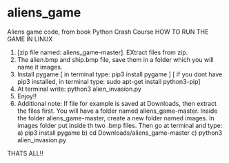 # aliens_game
Aliens game code, from book Python Crash Course
HOW TO RUN THE GAME IN LINUX
1)  [zip file named: aliens_game-master]. EXtract files from zip.
2) The alien.bmp and ship.bmp file, save them in a folder which you will name it images.
3) Install pygame [ in terminal type: pip3 install pygame ] [ if you dont have pip3 installed, in terminal type: sudo apt-get install python3-pip]
4) At terminal write: python3 alien_invasion.py 
5) Enjoy!!
6) Additional note: If file for example is saved at Downloads, then extract the files first. You will have a folder named aliens_game-master. Inside the folder aliens_game-master, create a new folder named images. In images folder put inside th two .bmp files. Then go at terminal and type:
   a) pip3 install pygame
   b) cd Downloads/aliens_game-master
   c) python3 alien_invasion.py
   
THATS ALL!!
